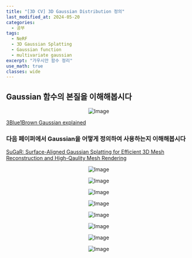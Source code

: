 ```yaml
---
title: "[3D CV] 3D Gaussian Distribution 정의"
last_modified_at: 2024-05-20
categories:
  - 공부
tags:
  - NeRF
  - 3D Gaussian Splatting
  - Gaussian function
  - multivariate gaussian
excerpt: "가우시안 함수 정리"
use_math: true
classes: wide
---
```


## Gaussian 함수의 본질을 이해해봅시다

<p align="center">
  <img src="https://github.com/sandokim/sandokim.github.io/assets/74639652/c07e2cfd-b519-42a1-a73d-8bf520c44dcd" alt="Image">
</p>

[3Blue1Brown Gaussian explained](https://youtu.be/d_qvLDhkg00?si=j1EeVB9_Q1Wh6cDq&t=133)


### 다음 페이퍼에서 Gaussian을 어떻게 정의하여 사용하는지 이해해봅시다
[SuGaR: Surface-Aligned Gaussian Splatting for Efficient 3D Mesh Reconstruction and High-Qaulity Mesh Rendering](https://arxiv.org/abs/2311.12775)

<p align="center">
  <img src="https://github.com/sandokim/sandokim.github.io/assets/74639652/3779fe35-89f7-419a-9458-9ee6eeb3ce4f" alt="Image">
</p>

<p align="center">
  <img src="https://github.com/sandokim/sandokim.github.io/assets/74639652/c743077e-0d77-48e6-ac06-54e7eef11f50" alt="Image">
</p>

<p align="center">
  <img src="https://github.com/sandokim/sandokim.github.io/assets/74639652/5747ebab-25f3-4023-ae97-3f5d7e87a35e" alt="Image">
</p>

<p align="center">
  <img src="https://github.com/sandokim/sandokim.github.io/assets/74639652/a8c6bdda-b218-4e06-928b-ad39e67ac058" alt="Image">
</p>

<p align="center">
  <img src="https://github.com/sandokim/sandokim.github.io/assets/74639652/6ab01ed3-46ae-48b6-aa8c-2dc51e838fc1" alt="Image">
</p>

<p align="center">
  <img src="https://github.com/sandokim/sandokim.github.io/assets/74639652/6961282c-f064-4a7a-add7-55d6e667fb18" alt="Image">
</p>

<p align="center">
  <img src="https://github.com/sandokim/sandokim.github.io/assets/74639652/dcd87336-a0ae-40cf-afa6-2bef9b522abd" alt="Image">
</p>

<p align="center">
  <img src="https://github.com/sandokim/sandokim.github.io/assets/74639652/da0d6317-221f-442d-a7f4-6162e9d6ada2" alt="Image">
</p>





